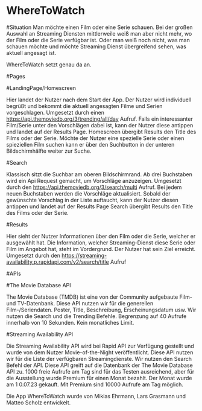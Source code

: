 # WhereToWatch

#Situation
Man möchte einen Film oder eine Serie schauen. Bei der großen Auswahl an Streaming
Diensten mittlerweile weiß man aber nicht mehr, wo der Film oder die Serie verfügbar ist.
Oder man weiß noch nicht, was man schauen möchte und möchte Streaming Dienst
übergreifend sehen, was aktuell angesagt ist.

WhereToWatch setzt genau da an.

#Pages


#LandingPage/Homescreen

Hier landet der Nutzer nach dem Start der App. Der Nutzer wird individuell begrüßt und
bekommt die aktuell angesagten Filme und Serien vorgeschlagen.
Umgesetzt durch einen https://api.themoviedb.org/3/trending/all/day Aufruf.
Falls ein interessanter Film/Serie unter den Vorschlägen dabei ist, kann der Nutzer diese
antippen und landet auf der Results Page. Homescreen übergibt Results den Title des Films oder der Serie.
Möchte der Nutzer eine spezielle Serie oder einen spieziellen Film suchen kann er über den
Suchbutton in der unteren Bildschirmhälfte weiter zur Suche.

#Search

Klassisch sitzt die Suchbar am oberen Bildschirmrand.
Ab drei Buchstaben wird ein Api Request gemacht, um Vorschläge anzuzeigen.
Umgesetzt durch den https://api.themoviedb.org/3/search/multi Aufruf.
Bei jedem neuen Buchstaben werden die Vorschläge aktualisiert.
Sobald der gewünschte Vorschlag in der Liste auftaucht, kann der Nutzer diesen antippen
und landet auf der Results Page
Search übergibt Results den Title des Films oder der Serie.

#Results

Hier sieht der Nutzer Informationen über den Film oder die Serie, welcher er ausgewählt hat.
Die Information, welcher Streaming-Dienst diese Serie oder Film im Angebot hat, steht im
Vordergrund. Der Nutzer hat sein Ziel erreicht.
Umgesetzt durch den https://streaming-availability.p.rapidapi.com/v2/search/title Aufruf

#APIs


#The Movie Database API

The Movie Database (TMDB) ist eine von der Community aufgebaute Film- und TV-Datenbank.
Diese API nutzen wir für die generellen Film-/Seriendaten.
Poster, Title, Beschreibung, Erscheinungsdatum usw.
Wir nutzen die Search und die Trending Befehle.
Begrenzung auf 40 Aufrufe innerhalb von 10 Sekunden.
Kein monatliches Limit.

#Streaming Availability API

Die Streaming Availability API wird bei Rapid API zur Verfügung gestellt und
wurde von dem Nutzer Movie-of-the-Night veröffentlicht.
Diese API nutzen wir für die Liste der verfügbaren Streamingdienste.
Wir nutzen den Search Befehl der API.
Diese API greift auf die Datenbank der The Movie Database API zu.
1000 freie Aufrufe am Tag sind für das Testen ausreichend, aber für die
Ausstellung wurde Premium für einen Monat bezahlt. Der Monat wurde am 1
0.07.23 gekauft. Mit Premium sind 10000 Aufrufe am Tag möglich.


Die App WhereToWatch wurde von Mikias Ehrmann, Lars Grasmann und Matteo Scholz entwickelt.
